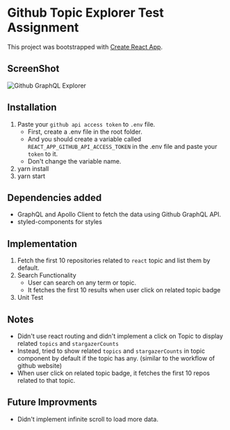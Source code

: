# Github Topic Explorer Test Assignment

This project was bootstrapped with [Create React App](https://github.com/facebook/create-react-app).

## ScreenShot

![Github GraphQL Explorer](https://user-images.githubusercontent.com/48595430/188959942-45545d49-1133-4c97-907c-d08950daadd3.png)


## Installation

1. Paste your `github api access token` to `.env` file.
    - First, create a .env file in the root folder.
    - And you should create a variable called `REACT_APP_GITHUB_API_ACCESS_TOKEN` in the .env file and paste your `token` to it.
    - Don't change the variable name.
2. yarn install
3. yarn start


## Dependencies added

-   GraphQL and Apollo Client to fetch the data using Github GraphQL API.
-   styled-components for styles

## Implementation

1.  Fetch the first 10 repositories related to `react` topic and list them by default.
2.  Search Functionality
    -   User can search on any term or topic.
    -   It fetches the first 10 results when user click on related topic badge
3.  Unit Test

## Notes

-   Didn't use react routing and didn't implement a click on Topic to display related `topics` and `stargazerCounts`
-   Instead, tried to show related `topics` and `stargazerCounts` in topic component by default if the topic has any. (similar to the workflow of github website)
-   When user click on related topic badge, it fetches the first 10 repos related to that topic.

## Future Improvments

-   Didn't implement infinite scroll to load more data.
